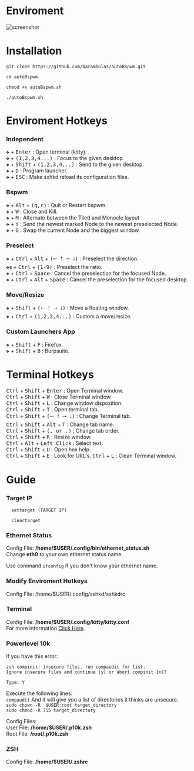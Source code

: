 # Enviroment

![screenshot](https://github.com/barambolas/autoBspwm/blob/main/files/Screenshot%20at%202022-12-20%2018-40-07.png?raw=true)
# Installation 

```
git clone https://github.com/barambolas/autoBspwm.git

cd autoBspwm

chmod +x autoBspwm.sh

./autoBspwm.sh
```

# Enviroment Hotkeys
### Independent

<kbd>❖</kbd> + <kbd>Enter</kbd> : Open terminal (kitty).    
<kbd>❖</kbd> + <kbd>(1,2,3,4...)</kbd> : Focus to the given desktop.    
<kbd>❖</kbd> + <kbd>Shift</kbd> + <kbd>(1,2,3,4...)</kbd> : Send to the given desktop.    
<kbd>❖</kbd> + <kbd>D</kbd> : Program launcher.    
<kbd>❖</kbd> + <kbd>ESC</kbd> : Make sxhkd reload its configuration files.    

### Bspwm

<kbd>❖</kbd> + <kbd>Alt</kbd> + <kbd>(q,r)</kbd> : Quit or Restart bspwm.    
<kbd>❖</kbd> + <kbd>W</kbd> : Close and Kill.    
<kbd>❖</kbd> + <kbd>M</kbd> : Alternate between the Tiled and Monocle layout    
<kbd>❖</kbd> + <kbd>Y</kbd> : Send the newest marked Node to the newest preselected Node.    
<kbd>❖</kbd> + <kbd>G</kbd> : Swap the current Node and the biggest window.    

### Preselect

<kbd>❖</kbd> + <kbd>Ctrl</kbd> + <kbd>Alt</kbd> + <kbd>(🠐 🠑 🠒 🠓)</kbd> : Preselect the direction.    
<kbd>❖</kbd>s + <kbd>Ctrl</kbd> + <kbd>(1-9)</kbd> : Preselect the ratio.    
<kbd>❖</kbd> + <kbd>Ctrl</kbd> + <kbd>Space</kbd> : Cancel the preselection for the focused Node.    
<kbd>❖</kbd> + <kbd>Ctrl</kbd> + <kbd>Alt</kbd> + <kbd>Space</kbd> : Cancel the preselection for the focused desktop.    

### Move/Resize

<kbd>❖</kbd> + <kbd>Shift</kbd> + <kbd>(🠐 🠑 🠒 🠓)</kbd> : Move a floating window.    
<kbd>❖</kbd> + <kbd>Ctrl</kbd> + <kbd>(1,2,3,4...)</kbd> : Custom a move/resize.    

### Custom Launchers App

<kbd>❖</kbd> + <kbd>Shift</kbd> + <kbd>F</kbd> : Firefox.    
<kbd>❖</kbd> + <kbd>Shift</kbd> + <kbd>B</kbd> : Burpsuite.    

# Terminal Hotkeys

<kbd>Ctrl</kbd> + <kbd>Shift</kbd> + <kbd>Enter</kbd> : Open Terminal window.    
<kbd>Ctrl</kbd> + <kbd>Shift</kbd> + <kbd>W</kbd> : Close Terminal window.    
<kbd>Ctrl</kbd> + <kbd>Shift</kbd> + <kbd>L</kbd> : Change window disposition.    
<kbd>Ctrl</kbd> + <kbd>Shift</kbd> + <kbd>T</kbd> : Open terminal tab.    
<kbd>Ctrl</kbd> + <kbd>Shift</kbd> + <kbd>(🠐 🠑 🠒 🠓)</kbd> : Change Terminal tab.    
<kbd>Ctrl</kbd> + <kbd>Shift</kbd> + <kbd>Alt</kbd> + <kbd>T</kbd> : Change tab name.    
<kbd>Ctrl</kbd> + <kbd>Shift</kbd> + <kbd>(, or .)</kbd> : Change tab order.    
<kbd>Ctrl</kbd> + <kbd>Shift</kbd> + <kbd>R</kbd> : Resize window.    
<kbd>Ctrl</kbd> + <kbd>Alt</kbd> + <kbd>Left Click</kbd> : Select text.    
<kbd>Ctrl</kbd> + <kbd>Shift</kbd> + <kbd>U</kbd> : Open hex help.    
<kbd>Ctrl</kbd> + <kbd>Shift</kbd> + <kbd>E</kbd> : Look for URL's.
<kbd>Ctrl</kbd> + <kbd>L</kbd> : Clean Terminal window.

# Guide

### Target IP

```
  settarget (TARGET IP)
```
```
  cleartarget
```

### Ethernet Status

Config File: **/home/$USER/.config/bin/ethernet_status.sh**    
Change **eth0** to your own ethernet status name.

Use command `ifconfig` if you don't know your ethernet name.

### Modify Enviroment Hotkeys

Config File: /home/$USER/.config/sxhkd/sxhkdrc

### Terminal

Config File: **/home/$USER/.config/kitty/kitty.conf**    
For more information [Click Here](https://sw.kovidgoyal.net/kitty/conf/).

### Powerlevel 10k

If you have this error:
```
zsh compinit: insecure files, run compaudit for list.
Ignore insecure files and continue [y] or abort compinit [n]?

Type: Y
```
Execute the following lines:    
`compaudit` And it will give you a list of directories it thinks are unsecure.    
`sudo chown -R  $USER:root target_directory`    
`sudo chmod -R 755 target_directory`    
    
Config Files:    
User File: **/home/$USER/.p10k.zsh**      
Root File: **/root/.p10k.zsh**

### ZSH

Config File: **/home/$USER/.zshrc**
